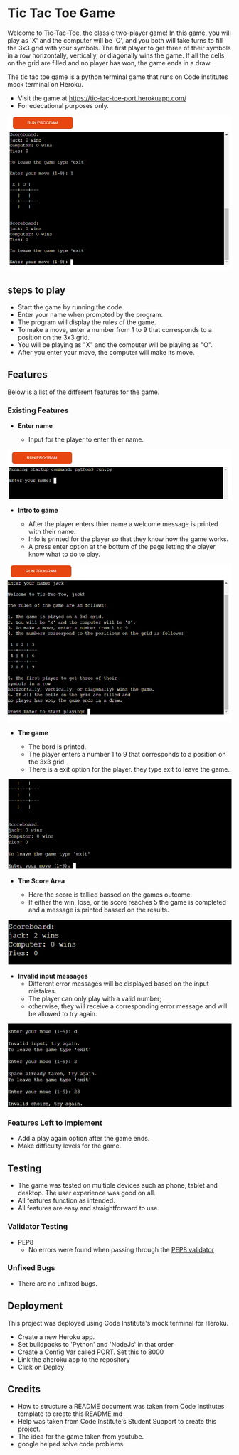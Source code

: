 # Tic Tac Toe Game

Welcome to Tic-Tac-Toe, the classic two-player game! In this game, you will play as 'X' and the computer will be 'O', and you both will take turns to fill the 3x3 grid with your symbols. The first player to get three of their symbols in a row horizontally, vertically, or diagonally wins the game. If all the cells on the grid are filled and no player has won, the game ends in a draw.

The tic tac toe game is a python terminal game that runs on Code institutes mock terminal on Heroku.
 
 - Visit the game at https://tic-tac-toe-port.herokuapp.com/
 - For edecational purposes only.

 ![homepage](assets/images/game.png)
## steps to play
- Start the game by running the code.
- Enter your name when prompted by the program.
- The program will display the rules of the game.
- To make a move, enter a number from 1 to 9 that corresponds to a position on the 3x3 grid.
- You will be playing as "X" and the computer will be playing as "O".
- After you enter your move, the computer will make its move.
 
## Features 
Below is a list of the different features for the game.

   
### Existing Features

  
- __Enter name__

  - Input for the player to enter thier name.

 ![def](assets/images/name-input.png)

- __Intro to game__
 
   - After the player enters thier name a welcome message is printed with their name. 
   - Info is printed for the player so that they know how the game works.
   - A press enter option at the bottum of the page letting the player know what to do to play.


 ![page](assets/images/gameintro.png)
 
 
- __The game__

  - The bord is printed.
  - The player enters a number 1 to 9 that corresponds to a position on the 3x3 grid
  - There is a exit option for the player. they type exit to leave the game.
  
 ![gamepage](assets/images/play-game.png)


- __The Score Area__

  - Here the score is tallied bassed on the games outcome.
  - If either the win, lose, or tie score reaches 5 the game is completed and a message is printed bassed on the results.
  

 ![score](assets/images/score.png)



- __Invalid input messages__
  - Different error messages will be displayed based on the input mistakes.
  - The player can only play with a valid number; 
  - otherwise, they will receive a corresponding error message and will be allowed to try
     again.

 ![won](assets/images/input-message.png)  

 


### Features Left to Implement 

- Add a play again option after the game ends.
- Make difficulty levels for the game.


## Testing 

 - The game was tested on multiple devices such as phone, tablet and desktop.
   The user experience was good on all.
 - All features function as intended.
 - All features are easy and straightforward to use.



### Validator Testing 

- PEP8
    - No errors were found when passing through the [PEP8 validator](https://pep8ci.herokuapp.com/)


### Unfixed Bugs

 - There are no unfixed bugs.

## Deployment
This project was deployed using Code Institute's mock terminal for Heroku.

- Create a new Heroku app.
- Set buildpacks to 'Python' and 'NodeJs' in that order 
- Create a Config Var called PORT. Set this to 8000
- Link the aheroku app to the repository
- Click on Deploy

## Credits 

- How to structure a README document was taken from Code Institutes template to create this README.md
- Help was taken from Code Institute's Student Support to create this project. 
- The idea for the game taken from youtube.
- google helped solve code problems.